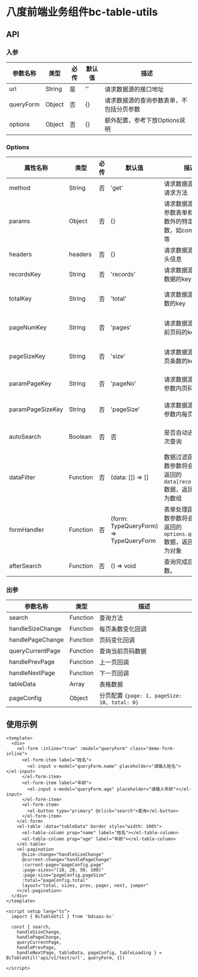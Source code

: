 # 八度前端业务组件bc-table-utils

## API

### 入参

| 参数名称      | 类型     | 必传 | 默认值 | 描述                   |
|-----------|--------|------|----|----------------------|
| url       | String | 是   | '' | 请求数据源的接口地址           |
| queryForm | Object | 否  | {} | 请求数据源的查询参数表单，不包括分页参数 |
| options   | Object | 否  | {} | 额外配置，参考下放Options说明   |

### Options

| 属性名称             | 类型       | 必传 | 默认值        | 描述                                                | 可选值/如何被使用                                                                 |
|------------------|----------|------|------------|---------------------------------------------------|---------------------------------------------------------------------------|
| method           | String   | 否  | 'get'      | 请求数据源的接口请求方法                                      | 'get'、'postJson'、'postForm'                                               |
| params           | Object   | 否  | {}         | 请求数据源除查询参数表单和分页参数外的特定额外参数，如companyId等             |                                                                           |
| headers          | headers  | 否  | {}         | 请求数据源的额外头信息                                       | 原封不动的叠加到已知头信息里传递                                                          |
| recordsKey       | String   | 否  | 'records'  | 请求数据源返回list数据的key                                 | 传入其他值比如'list'，获取表格数据将会使用`data.list`来处理                                    |
| totalKey         | String   | 否  | 'total'    | 请求数据源返回总数的key                                     | 传入其他值比如'totalCount'，获取总条数数据将会使用`data.totalCount`来处理                       |
| pageNumKey       | String   | 否  | 'pages'    | 请求数据源返回当前页码的key                                   | 传入其他值比如'pageNo'，获取当前页码数据将会使用`data.pageNo`来处理                              |
| pageSizeKey      | String   | 否  | 'size'     | 请求数据源返回每页条数的key                                   | 传入其他值比如'pageSize'，获取每页条数数据将会使用`data.pageSize`来处理                          |
| paramPageKey     | String   | 否  | 'pageNo'   | 请求数据源时分页参数内页码key                                  | 传入其他值比如'page'，传递接口的分页页码参数会变为`{ page: 1 }`                                 |
| paramPageSizeKey | String   | 否  | 'pageSize' | 请求数据源时分页参数内每页条数key                                | 传入其他值比如'no'，传递接口的分页条数参数会变为`{ no: 10 }`                                    |
| autoSearch       | Boolean  | 否  | 否        | 是否自动进行第一次查询                                       | 设定为false，则在页面初次mount时将不会执行查询动作，需手动添加代码调用                                  |
| dataFilter       | Function | 否  | (data: []) => [] | 数据过滤函数。函数参数将会是请求返回的`data[recordsKey]`数据，返回值必须为数组  | 若传递此函数，接口请求返回表格数据后会调用此函数处理数据                                              |
| formHandler       | Function | 否  | (form: TypeQueryForm) => TypeQueryForm | 表单处理函数。函数参数将会是请求返回的`options.queryForm`数据，返回值必须为对象 | 若传递此函数，最终请求参数将通过此函数进行处理且不会影响页面回显参数，如date-picker的参数绑定值为array，提交参数为start和end |
| afterSearch | Function | 否  | () => void       | 查询完成后回调函数。                                     | 查询完成后回调函数                                              |


### 出参

| 参数名称             | 类型       | 描述        |
|------------------|----------|-----------|
| search           | Function | 查询方法      |
| handleSizeChange | Function | 每页条数变化回调  |
| handlePageChange | Function | 页码变化回调    |
| queryCurrentPage | Function | 查询当前页码数据  |
| handlePrevPage   | Function | 上一页回调     |
| handleNextPage   | Function | 下一页回调     |
| tableData        | Array    | 表格数据      |
| pageConfig       | Object   | 分页配置 `{page: 1, pageSize: 10, total: 0}` |

## 使用示例

```vue
<template>
  <div>
    <el-form :inline="true" :model="queryForm" class="demo-form-inline">
      <el-form-item label="姓名">
        <el-input v-model="queryForm.name" placeholder="请输入姓名"></el-input>
      </el-form-item>
      <el-form-item label="年龄">
        <el-input v-model="queryForm.age" placeholder="请输入年龄"></el-input>
      </el-form-item>
      <el-form-item>
        <el-button type="primary" @click="search">查询</el-button>
      </el-form-item>
    </el-form>
    <el-table :data="tableData" border style="width: 100%">
      <el-table-column prop="name" label="姓名"></el-table-column>
      <el-table-column prop="age" label="年龄"></el-table-column>
    </el-table>
    <el-pagination
      @size-change="handleSizeChange"
      @current-change="handlePageChange"
      :current-page="pageConfig.page"
      :page-sizes="[10, 20, 50, 100]"
      :page-size="pageConfig.pageSize"
      :total="pageConfig.total"
      layout="total, sizes, prev, pager, next, jumper"
    ></el-pagination>
  </div>
</template>

<script setup lang="ts">
  import { BcTableUtil } from 'bdsaas-bc'

  const { search,
    handleSizeChange,
    handlePageChange,
    queryCurrentPage,
    handlePrevPage,
    handleNextPage, tableData, pageConfig, tableLoading } = BcTableUtil('api/v1/test/url', queryForm, {})

</script>
```
